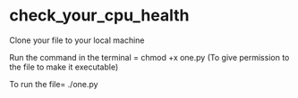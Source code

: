 # check_your_cpu_health

Clone your file to your local machine

Run the command in the terminal = chmod +x one.py (To give permission to the file to make it executable)

To run the file= ./one.py
